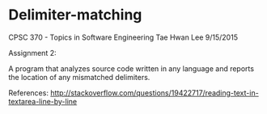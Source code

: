 # Delimiter-matching

CPSC 370 - Topics in Software Engineering
Tae Hwan Lee
9/15/2015

Assignment 2:

  A program that analyzes source code written in any language and reports the location of any mismatched delimiters.
  
References: http://stackoverflow.com/questions/19422717/reading-text-in-textarea-line-by-line
  
